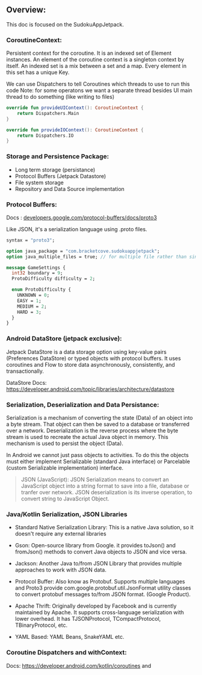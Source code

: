 ## Overview:
This doc is focused on the SudokuAppJetpack.

### CoroutineContext:
Persistent context for the coroutine. It is an indexed set of Element instances. An element of the coroutine context is a singleton context by itself. An indexed set is a mix between a set and a map. Every element in this set has a unique Key.

We can use Dispatchers to tell Coroutines which threads to use to run this code
Note: for some operatons we want a separate thread besides UI main thread to do something (like writing to files)

```kt
override fun provideUIContext(): CoroutineContext {
    return Dispatchers.Main
}

override fun provideIOContext(): CoroutineContext {
    return Dispatchers.IO
}
```

### Storage and Persistence Package:
- Long term storage (persistance)
- Protocol Buffers (Jetpack Datastore)
- File system storage
- Repository and Data Source implementation
### Protocol Buffers:
Docs : [developers.google.com/protocol-buffers/docs/proto3](https://developers.google.com/protocol-buffers/docs/proto3)

Like JSON, it's a serialization language using .proto files.
```proto
syntax = "proto3";

option java_package = "com.bracketcove.sudokuappjetpack";
option java_multiple_files = true; // for multiple file rather than single file

message GameSettings {
  int32 boundary = 9;
  ProtoDifficulty difficulty = 2;

  enum ProtoDifficulty {
    UNKNOWN = 0;
    EASY = 1;
    MEDIUM = 2;
    HARD = 3;
  }
}
```

### Android DataStore (jetpack exclusive):
Jetpack DataStore is a data storage option using key-value pairs (Preferences DataStore) or typed objects with protocol buffers. It uses coroutines and Flow to store data asynchronously, consistently, and transactionally.

DataStore Docs: https://developer.android.com/topic/libraries/architecture/datastore

### Serialization, Deserialization and Data Persistance:
Serialization is a mechanism of converting the state (Data) of an object into a byte stream. That object can then be saved to a database or transferred over a network. Deserialization is the reverse process where the byte stream is used to recreate the actual Java object in memory. This mechanism is used to persist the object (Data).

In Android we cannot just pass objects to activities. To do this the objects must either implement Serializable (standard Java interface) or Parcelable (custom Serializable implementation) interface.

> JSON (JavaScript): JSON Serialization means to convert an JavaScript object into a string format to save into a file, database or tranfer over network. JSON deserialization is its inverse operation, to convert string to JavaScript Object.

### Java/Kotlin Serialization, JSON Libraries
- Standard Native Serialization Library: This is a native Java solution, so it doesn't require any external libraries

- Gson: Open-source library from Google. it provides toJson() and fromJson() methods to convert Java objects to JSON and vice versa.

- Jackson: Another Java to/from JSON Library that provides multiple approaches to work with JSON data.

- Protocol Buffer: Also know as Protobuf. Supports multiple languages and Proto3 provide com.google.protobuf.util.JsonFormat utility classes to convert protobuf messages to/from JSON format. (Google Product).

- Apache Thrift: Originally developed by Facebook and is currently maintained by Apache. It supports cross-language serialization with lower overhead. It has TJSONProtocol, TCompactProtocol, TBinaryProtocol, etc.

- YAML Based: YAML Beans, SnakeYAML etc.

### Coroutine Dispatchers and withContext:
Docs: https://developer.android.com/kotlin/coroutines and